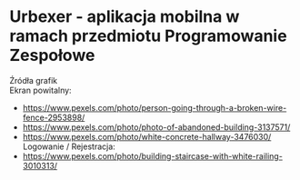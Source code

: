 # Urbexer - aplikacja mobilna w ramach przedmiotu Programowanie Zespołowe


Źródła grafik\
Ekran powitalny:
  - https://www.pexels.com/photo/person-going-through-a-broken-wire-fence-2953898/
  - https://www.pexels.com/photo/photo-of-abandoned-building-3137571/
  - https://www.pexels.com/photo/white-concrete-hallway-3476030/
Logowanie / Rejestracja:
  - https://www.pexels.com/photo/building-staircase-with-white-railing-3010313/

